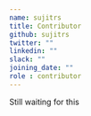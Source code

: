 ```yaml
---
name: sujitrs
title: Contributor
github: sujitrs
twitter: ""
linkedin: ""
slack: ""
joining_date: ""
role : contributor
---
```


Still waiting for this

